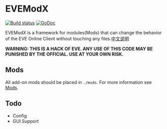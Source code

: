 # EVEModX


[![Build status](https://ci.appveyor.com/api/projects/status/1gkl327ixgeu8to5?svg=true)](https://ci.appveyor.com/project/masahoshiro/evemodx)  [![GoDoc](https://godoc.org/github.com/EVEModX/EVEModX/src?status.svg)](https://godoc.org/github.com/EVEModX/EVEModX/src)


EVEModX is a framework for modules(Mods) that can change the behavior of the EVE Online Client without touching any files.[中文说明](https://github.com/EVEModX/EVEModX/blob/master/README-zh.md)


**WARNING: THIS IS A HACK OF EVE. ANY USE OF THIS CODE MAY BE PUNISHED BY THE OFFICIAL. USE AT YOUR OWN RISK.**




## Mods


All add-on mods should be placed in `./mods`. For more information see [Mods](https://github.com/EVEModX/Mods).


## Todo
- Config
- GUI Support
